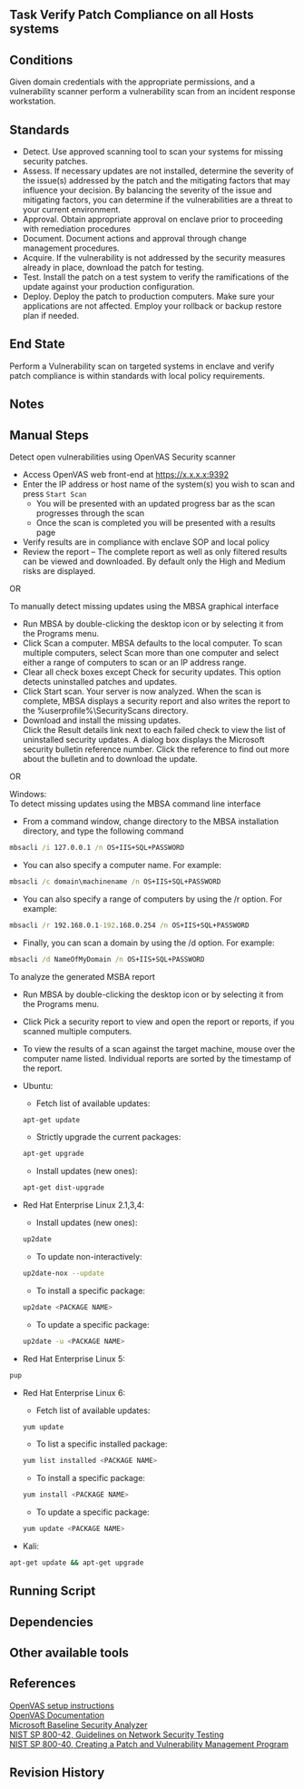 ## Task Verify Patch Compliance on all Hosts systems  


## Conditions  
Given domain credentials with the appropriate permissions, and a vulnerability scanner perform a vulnerability scan from an incident response workstation.  


## Standards  
* Detect. Use approved scanning tool to scan your systems for missing security patches.  
* Assess. If necessary updates are not installed, determine the severity of the issue(s) addressed by the patch and the mitigating factors that may influence your decision. By balancing the severity of the issue and mitigating factors, you can determine if the vulnerabilities are a threat to your current environment.  
* Approval. Obtain appropriate approval on enclave prior to proceeding with remediation procedures  
* Document. Document actions and approval through change management procedures.  
* Acquire. If the vulnerability is not addressed by the security measures already in place, download the patch for testing.  
* Test. Install the patch on a test system to verify the ramifications of the update against your production configuration.  
* Deploy. Deploy the patch to production computers. Make sure your applications are not affected. Employ your rollback or backup restore plan if needed.  

## End State  
Perform a Vulnerability scan on targeted systems in enclave and verify patch compliance is within standards with local policy requirements.  


## Notes  


## Manual Steps  
Detect open vulnerabilities using OpenVAS Security scanner  

* Access OpenVAS web front-end at https://x.x.x.x:9392  
* Enter the IP address or host name of the system(s) you wish to scan and press `Start Scan`  
	* You will be presented with an updated progress bar as the scan progresses through the scan  
	* Once the scan is completed you will be presented with a results page  
* Verify results are in compliance with enclave SOP and local policy  
* Review the report – The complete report as well as only filtered results can be viewed and downloaded. By default only the High and Medium risks are displayed.  

OR  

To manually detect missing updates using the MBSA graphical interface  

* Run MBSA by double-clicking the desktop icon or by selecting it from the Programs menu.  
* Click Scan a computer. MBSA defaults to the local computer. To scan multiple computers, select Scan more than one computer and select either a range of computers to scan or an IP address range.  
* Clear all check boxes except Check for security updates. This option detects uninstalled patches and updates.  
* Click Start scan. Your server is now analyzed. When the scan is complete, MBSA displays a security report and also writes the report to the %userprofile%\SecurityScans directory.  
* Download and install the missing updates.  
Click the Result details link next to each failed check to view the list of uninstalled security updates. A dialog box displays the Microsoft security bulletin reference number. Click the reference to find out more about the bulletin and to download the update.  

OR  

Windows:  
To detect missing updates using the MBSA command line interface  

* From a command window, change directory to the MBSA installation directory, and type the following command  
```bat
mbsacli /i 127.0.0.1 /n OS+IIS+SQL+PASSWORD
```  

* You can also specify a computer name. For example:
```bat
mbsacli /c domain\machinename /n OS+IIS+SQL+PASSWORD
```  

* You can also specify a range of computers by using the /r option. For example:
```bat
mbsacli /r 192.168.0.1-192.168.0.254 /n OS+IIS+SQL+PASSWORD
```  

* Finally, you can scan a domain by using the /d option. For example:  
```bat
mbsacli /d NameOfMyDomain /n OS+IIS+SQL+PASSWORD
```

To analyze the generated MSBA report  

* Run MBSA by double-clicking the desktop icon or by selecting it from the Programs menu.  
* Click Pick a security report to view and open the report or reports, if you scanned multiple computers.  
* To view the results of a scan against the target machine, mouse over the computer name listed. Individual reports are sorted by the timestamp of the report.  

* Ubuntu:  
	* Fetch list of available updates:  
	```bash
	apt-get update
	```  

	* Strictly upgrade the current packages:  
	```bash
	apt-get upgrade
	```  

	* Install updates (new ones):  
	```bash
	apt-get dist-upgrade
	```  

* Red Hat Enterprise Linux 2.1,3,4:  
	* Install updates (new ones):  
	```bash
	up2date
	```  

	* To update non-interactively:  
	```bash
	up2date-nox --update
	```  

	* To install a specific package:  
	```bash
	up2date <PACKAGE NAME>
	```  

	* To update a specific package:  
	```bash
	up2date -u <PACKAGE NAME>
	```  

* Red Hat Enterprise Linux 5:
```bash
pup
```  

* Red Hat Enterprise Linux 6:  
	* Fetch list of available updates:
	```bash  
	yum update
	```  

	* To list a specific installed package:  
	```bash  
	yum list installed <PACKAGE NAME>  
	```  

	* To install a specific package:  
	```bash  
	yum install <PACKAGE NAME>
	```  

	* To update a specific package:  
	```bash  
	yum update <PACKAGE NAME>
	```  

* Kali:  
```bash  
apt-get update && apt-get upgrade
```  


## Running Script  


## Dependencies  


## Other available tools  


## References  
[OpenVAS setup instructions](http://tools.kali.org/vulnerability-analysis/openvas-scanner)  
[OpenVAS Documentation](http://docs.greenbone.net/index.html#user_documentation)  
[Microsoft Baseline Security Analyzer](https://technet.microsoft.com/en-us/security/cc184924.aspx)  
[NIST SP 800-42, Guidelines on Network Security Testing](http://csrc.nist.gov/publications)  
[NIST SP 800-40, Creating a Patch and Vulnerability Management Program](http://csrc.nist.gov/publications)  


## Revision History  
